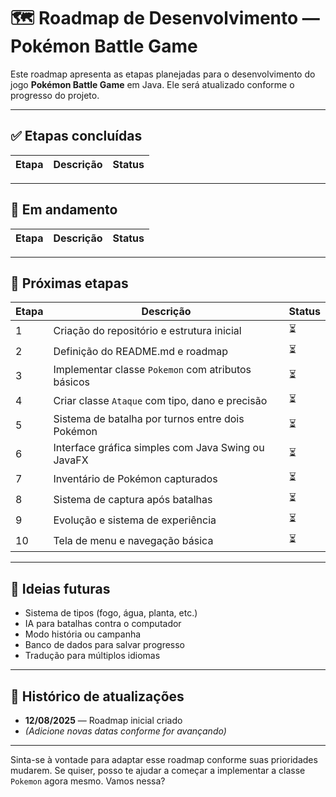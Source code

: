 # 🗺️ Roadmap de Desenvolvimento — Pokémon Battle Game

Este roadmap apresenta as etapas planejadas para o desenvolvimento do jogo **Pokémon Battle Game** em Java. Ele será atualizado conforme o progresso do projeto.

---

## ✅ Etapas concluídas

| Etapa | Descrição | Status |
|-------|-----------|--------|


---

## 🔄 Em andamento

| Etapa | Descrição | Status |
|-------|-----------|--------|


---

## 📌 Próximas etapas

| Etapa | Descrição | Status |
|-------|-----------|--------|
| 1 | Criação do repositório e estrutura inicial | ⏳ |
| 2 | Definição do README.md e roadmap | ⏳ |
| 3 | Implementar classe `Pokemon` com atributos básicos | ⏳ |
| 4 | Criar classe `Ataque` com tipo, dano e precisão | ⏳ |
| 5 | Sistema de batalha por turnos entre dois Pokémon | ⏳ |
| 6 | Interface gráfica simples com Java Swing ou JavaFX | ⏳ |
| 7 | Inventário de Pokémon capturados | ⏳ |
| 8 | Sistema de captura após batalhas | ⏳ |
| 9 | Evolução e sistema de experiência | ⏳ |
| 10 | Tela de menu e navegação básica | ⏳ |

---

## 🧠 Ideias futuras

- Sistema de tipos (fogo, água, planta, etc.)
- IA para batalhas contra o computador
- Modo história ou campanha
- Banco de dados para salvar progresso
- Tradução para múltiplos idiomas

---

## 📅 Histórico de atualizações

- **12/08/2025** — Roadmap inicial criado
- *(Adicione novas datas conforme for avançando)*

---

Sinta-se à vontade para adaptar esse roadmap conforme suas prioridades mudarem. Se quiser, posso te ajudar a começar a implementar a classe `Pokemon` agora mesmo. Vamos nessa?
